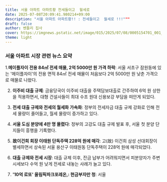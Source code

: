 ```yaml
---
title: 서울 아파트 아파트황 전세들이고  월세로
date: 2025-07-08T20:09:41.980214+09:00
description: "서울 아파트 아파트황!! : 전세들이고  월세로 !!!"""
draft: false
author: 벤틀리 집사
cover: https://imgnews.pstatic.net/image/015/2025/07/08/0005154701_001_20250708090618368.jpg?type=nf142_103
theme: light
---
```


### 서울 아파트 시장 관련 뉴스 요약



 1.**메이플자이 전용 84㎡ 전세 매물, 2억 5000만 원 가격 하락**: 서울 서초구 잠원동에 있는 '메이플자이'의 전용 면적 84㎡ 전세 매물이 처음보다 2억 5000만 원 낮춘 가격으로 매물로 나왔다.

 2. **이주비 대출 규제**: 금융당국이 이주비 대출을 주택담보대출로 간주하여 6억 원 상한을 적용하면서, 대형 건설사들이 최대 수조 원대 신용보강 부담을 떠안게 되었다.

 3. **전세 대출 규제와 전세의 월세화 가속화**: 정부의 전세자금 대출 규제 강화로 인해 전세 물량이 줄어들고, 월세 물량이 증가하고 있다.

 4. **서울 도심 분양에 4만 명 몰렸다**: 정부의 고강도 대출 규제 발표 후, 서울 첫 분양 단지들이 흥행을 기록했다.

 5. **故이건희 회장 이태원 단독주택 228억 원에 매각**: 고(故) 이건희 삼성 선대회장이 별세하면서 상속된 서울 용산구 이태원동 단독주택이 228억 원에 매각되었다.

 6. **대출 규제와 전세 시장**: 대출 규제 이후, 잔금 납부가 어려워지면서 피분양자가 주변 시세보다 수억 원 낮게 전세로 내놓는 사례가 늘고 있다.

 7. **'10억 로또' 올림픽파크포레온,: 현금부자만 청**: 서울
